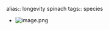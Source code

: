 alias:: longevity spinach
tags:: species

- ![image.png](https://peach-geographical-bat-397.mypinata.cloud/ipfs/QmWVtp62nrJQW1AsgyNyP2Rno8qM6Daz8Qd7WQDtDzGFCT)